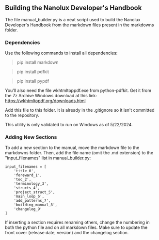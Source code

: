 ## Building the Nanolux Developer's Handbook ##

The file manual_builder.py is a neat script used to build the Nanolux Developer's Handbook from the markdown files present in the markdowns folder.

### Dependencies ###

Use the following commands to install all dependencies:

> pip install markdown

> pip install pdfkit

> pip install pypdf

You'll also need the file wkhtmltoppdf.exe from python-pdfkit. Get it from the 7z Archive Windows download at this link: https://wkhtmltopdf.org/downloads.html

Add this file to this folder. It is already in the .gitignore so it isn't committed to the repository.

This utility is only validated to run on Windows as of 5/22/2024.

### Adding New Sections ###

To add a new section to the manual, move the markdown file to the markdowns folder. Then, add the file name (omit the .md extension) to the "input\_filenames" list in manual\_builder.py:

	input_filenames = [
	    'title_0',
	    'foreward_1',
	    'toc_2',
	    'terminology_3',
	    'structs_4',
	    'project_struct_5',
	    'main_loop_6',
	    'add_patterns_7',
		'building_manual_8',
		'changelog_9'
	]

If inserting a section requires renaming others, change the numbering in both the python file and on all markdown files. Make sure to update the front cover (release date, version) and the changelog section.